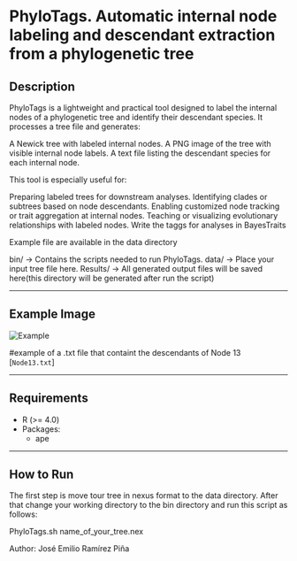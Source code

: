 # PhyloTags. Automatic internal node labeling and descendant extraction from a phylogenetic tree

## Description

PhyloTags is a lightweight and practical tool designed to label the internal nodes of a phylogenetic tree and identify their 
descendant species. It processes a tree file and generates:

A Newick tree with labeled internal nodes.
A PNG image of the tree with visible internal node labels.
A text file listing the descendant species for each internal node.

This tool is especially useful for:

Preparing labeled trees for downstream analyses.
Identifying clades or subtrees based on node descendants.
Enabling customized node tracking or trait aggregation at internal nodes.
Teaching or visualizing evolutionary relationships with labeled nodes.
Write the taggs for analyses in BayesTraits

Example file are available in the data directory

bin/ → Contains the scripts needed to run PhyloTags.
data/ → Place your input tree file here.
Results/ → All generated output files will be saved here(this directory will be generated after run the script)

---

## Example Image
![Example](example_plot.png)

#example of a .txt file that containt the descendants of Node 13
[`Node13.txt`]

---

## Requirements
- R (>= 4.0)
- Packages:
  - ape
---

## How to Run

The first step is move tour tree in nexus format to the data directory. After that change your working directory to the bin directory and run this script as follows:

PhyloTags.sh name_of_your_tree.nex

Author: José Emilio Ramírez Piña

